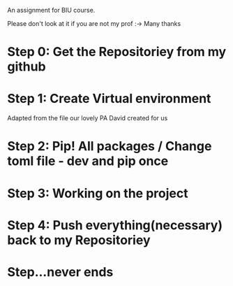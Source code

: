 
An assignment for BIU course.

Please don't look at it if you are not my prof :-> Many thanks

# Step 0: Get the Repositoriey from my github

# Step 1: Create Virtual environment
Adapted from the file our lovely PA David created for us

# Step 2: Pip! All packages / Change toml file - dev and pip once

# Step 3: Working on the project

# Step 4: Push everything(necessary) back to my Repositoriey

# Step...never ends